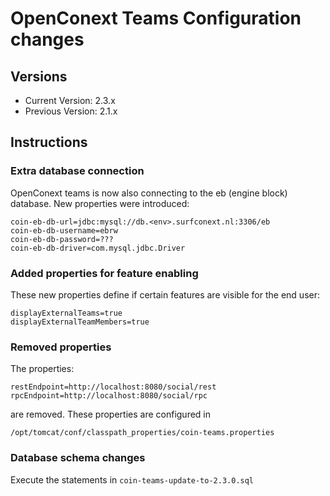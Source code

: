 # OpenConext Teams Configuration changes

## Versions
 - Current Version: 2.3.x
 - Previous Version: 2.1.x

## Instructions

### Extra database connection

OpenConext teams is now also connecting to the eb (engine block) database. New properties were introduced:

    coin-eb-db-url=jdbc:mysql://db.<env>.surfconext.nl:3306/eb
    coin-eb-db-username=ebrw
    coin-eb-db-password=???
    coin-eb-db-driver=com.mysql.jdbc.Driver

### Added properties for feature enabling

These new properties define if certain features are visible for the end user:

    displayExternalTeams=true
    displayExternalTeamMembers=true

### Removed properties
The properties:

    restEndpoint=http://localhost:8080/social/rest
    rpcEndpoint=http://localhost:8080/social/rpc

are removed. These properties are configured in

    /opt/tomcat/conf/classpath_properties/coin-teams.properties

### Database schema changes

Execute the statements in `coin-teams-update-to-2.3.0.sql`